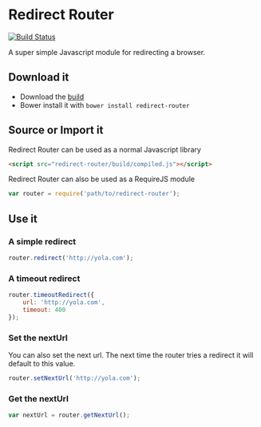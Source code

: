 Redirect Router
===============

[![Build Status](https://travis-ci.org/yola/redirect-router.png)](https://travis-ci.org/yola/redirect-router)

A super simple Javascript module for redirecting a browser.

## Download it

* Download the [build](https://raw.githubusercontent.com/yola/redirect-router/initial_pull/build/compiled.js)
* Bower install it with `bower install redirect-router`

## Source or Import it

Redirect Router can be used as a normal Javascript library

```html
<script src="redirect-router/build/compiled.js"></script>
```

Redirect Router can also be used as a RequireJS module

```javascript
var router = require('path/to/redirect-router');
```

## Use it

### A simple redirect

```javascript
router.redirect('http://yola.com');
```

### A timeout redirect

```javascript
router.timeoutRedirect({
    url: 'http://yola.com',
    timeout: 400
});
```

### Set the nextUrl

You can also set the next url. The next time the router tries a redirect it will
default to this value.


```javascript
router.setNextUrl('http://yola.com');
```

### Get the nextUrl

```javascript
var nextUrl = router.getNextUrl();
```
